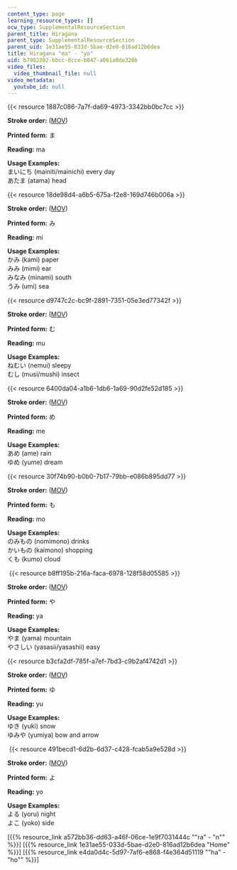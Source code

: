 ```yaml
---
content_type: page
learning_resource_types: []
ocw_type: SupplementalResourceSection
parent_title: Hiragana
parent_type: SupplementalResourceSection
parent_uid: 1e31ae55-033d-5bae-d2e0-816ad12b6dea
title: Hiragana "ma" - "yo"
uid: b7982202-bbcc-dcce-b047-a061a0de320b
video_files:
  video_thumbnail_file: null
video_metadata:
  youtube_id: null
---
```


{{< resource 1887c086-7a7f-da69-4973-3342bb0bc7cc >}}

**Stroke order:** ([MOV](http://www.archive.org/download/MITRES21F.01S10_HIRAGANA_CHARACTERS/0462.mov))

**Printed form:** ま

**Reading:** ma

**Usage Examples:**  
まいにち (mainiti/mainichi) every day  
あたま (atama) head

{{< resource 18de98d4-a6b5-675a-f2e8-169d746b006a >}}

**Stroke order:** ([MOV](http://www.archive.org/download/MITRES21F.01S10_HIRAGANA_CHARACTERS/0463.mov))

**Printed form:** み

**Reading:** mi

**Usage Examples:**  
かみ (kami) paper  
みみ (mimi) ear  
みなみ (minami) south  
うみ (umi) sea

{{< resource d9747c2c-bc9f-2891-7351-05e3ed77342f >}}

**Stroke order:** ([MOV](http://www.archive.org/download/MITRES21F.01S10_HIRAGANA_CHARACTERS/0464.mov))

**Printed form:** む

**Reading:** mu

**Usage Examples:**  
ねむい (nemui) sleepy  
むし (musi/mushi) insect

{{< resource 6400da04-a1b6-1db6-1a69-90d2fe52d185 >}}

**Stroke order:** ([MOV](http://www.archive.org/download/MITRES21F.01S10_HIRAGANA_CHARACTERS/0465.mov))

**Printed form:** め

**Reading:** me

**Usage Examples:**  
あめ (ame) rain  
ゆめ (yume) dream

{{< resource 30f74b90-b0b0-7b17-79bb-e086b895dd77 >}}

**Stroke order:** ([MOV](http://www.archive.org/download/MITRES21F.01S10_HIRAGANA_CHARACTERS/0466.mov))

**Printed form:** も

**Reading:** mo

**Usage Examples:**  
のみもの (nomimono) drinks  
かいもの (kaimono) shopping  
くも (kumo) cloud

 {{< resource b8ff195b-216a-faca-6978-128f58d05585 >}}

**Stroke order:** ([MOV](http://www.archive.org/download/MITRES21F.01S10_HIRAGANA_CHARACTERS/0468.mov))

**Printed form:** や

**Reading:** ya

**Usage Examples:**  
やま (yama) mountain  
やさしい (yasasii/yasashii) easy

{{< resource b3cfa2df-785f-a7ef-7bd3-c9b2af4742d1 >}}

**Stroke order:** ([MOV](http://www.archive.org/download/MITRES21F.01S10_HIRAGANA_CHARACTERS/0470.mov))

**Printed form:** ゆ

**Reading:** yu

**Usage Examples:**  
ゆき (yuki) snow  
ゆみや (yumiya) bow and arrow

 {{< resource 491becd1-6d2b-6d37-c428-fcab5a9e528d >}}

**Stroke order:** ([MOV](http://www.archive.org/download/MITRES21F.01S10_HIRAGANA_CHARACTERS/0472.mov))

**Printed form:** よ

**Reading:** yo

**Usage Examples:**  
よる (yoru) night  
よこ (yoko) side

  
\[{{% resource_link a572bb36-dd63-a46f-06ce-1e9f7031444c "\"ra\" - \"n\"" %}}\] \[{{% resource_link 1e31ae55-033d-5bae-d2e0-816ad12b6dea "Home" %}}\] \[{{% resource_link e4da0d4c-5d97-7af6-e868-f4e364d51119 "\"ha\" - \"ho\"" %}}\]